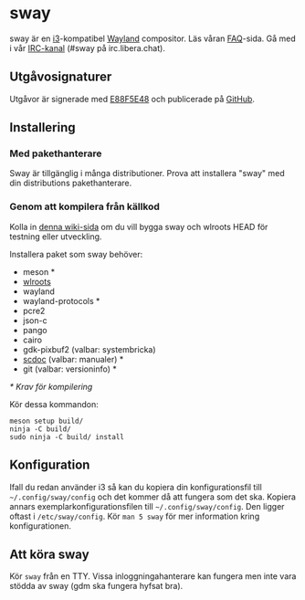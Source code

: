 # sway

sway är en [i3]-kompatibel [Wayland] compositor. Läs våran [FAQ]-sida. Gå med i vår
[IRC-kanal] \(#sway på irc.libera.chat).

## Utgåvosignaturer

Utgåvor är signerade med [E88F5E48] och publicerade på [GitHub][GitHub releases].

## Installering

### Med pakethanterare

Sway är tillgänglig i många distributioner. Prova att installera "sway" med din distributions pakethanterare.

### Genom att kompilera från källkod

Kolla in [denna wiki-sida][Development setup] om du vill bygga sway och wlroots HEAD för testning eller utveckling.

Installera paket som sway behöver:

* meson \*
* [wlroots]
* wayland
* wayland-protocols \*
* pcre2
* json-c
* pango
* cairo
* gdk-pixbuf2 (valbar: systembricka)
* [scdoc] (valbar: manualer) \*
* git (valbar: versioninfo) \*

_\* Krav för kompilering_

Kör dessa kommandon:

    meson setup build/
    ninja -C build/
    sudo ninja -C build/ install

## Konfiguration

Ifall du redan använder i3 så kan du kopiera din konfigurationsfil till `~/.config/sway/config` och det kommer då att fungera som det ska.
Kopiera annars exemplarkonfigurationsfilen till `~/.config/sway/config`. Den ligger oftast i `/etc/sway/config`.
Kör `man 5 sway` för mer information kring konfigurationen.

## Att köra sway

Kör `sway` från en TTY. Vissa inloggningahanterare kan fungera men inte vara stödda av sway (gdm ska fungera hyfsat bra).

[en]: https://github.com/swaywm/sway#readme
[de]: README.de.md
[dk]: README.dk.md
[es]: README.es.md
[fr]: README.fr.md
[sv]: README.sv.md
[gr]: README.gr.md
[hu]: README.hu.md
[ir]: README.ir.md
[it]: README.it.md
[ja]: README.ja.md
[ko]: README.ko.md
[nl]: README.nl.md
[pl]: README.pl.md
[pt]: README.pt.md
[ro]: README.ro.md
[ru]: README.ru.md
[tr]: README.tr.md
[uk]: README.uk.md
[zh-CN]: README.zh-CN.md
[zh-TW]: README.zh-TW.md
[i3]: https://i3wm.org/
[Wayland]: http://wayland.freedesktop.org/
[FAQ]: https://github.com/swaywm/sway/wiki
[IRC-kanal]: https://web.libera.chat/gamja/?channels=#sway
[E88F5E48]: https://keys.openpgp.org/search?q=34FF9526CFEF0E97A340E2E40FDE7BE0E88F5E48
[GitHub releases]: https://github.com/swaywm/sway/releases
[Development setup]: https://github.com/swaywm/sway/wiki/Development-Setup
[wlroots]: https://gitlab.freedesktop.org/wlroots/wlroots
[scdoc]: https://git.sr.ht/~sircmpwn/scdoc
